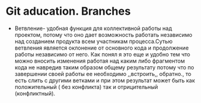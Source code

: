  # Git aducation. Branches
* Ветвление- удобная функция для коллективной работы над проектом, потому что оно дает возможность работать независимо над созданием продукта всем участникам процесса.Сутью ветвления является оклонение от основного кода и продолжение работы независимо от него. Как понял я это еще и удобно тем что можно вносить изменения работая над каким либо фрагментом кода не навредив таким образом общему результату потому что по завершении своей работы ее необходимо ,,встроить,, обратно., то есть слить с другими ветками и при этом результат может быть как положительный ( без конфликта) так и отрицительный (конфликтный).